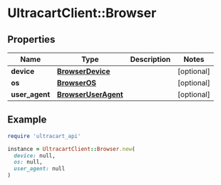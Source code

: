 # UltracartClient::Browser

## Properties

| Name | Type | Description | Notes |
| ---- | ---- | ----------- | ----- |
| **device** | [**BrowserDevice**](BrowserDevice.md) |  | [optional] |
| **os** | [**BrowserOS**](BrowserOS.md) |  | [optional] |
| **user_agent** | [**BrowserUserAgent**](BrowserUserAgent.md) |  | [optional] |

## Example

```ruby
require 'ultracart_api'

instance = UltracartClient::Browser.new(
  device: null,
  os: null,
  user_agent: null
)
```

